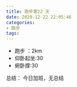 ```yaml
---
title: 跑步第22 天
date: 2020-12-22 22:05:46
categories: 
- 跑步
tags:
---
```


- 跑步 ：2km
- 仰卧起坐:30
- 俯卧撑:30

总结： 今日加班，无总结